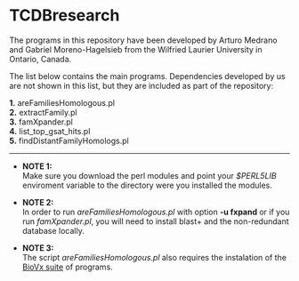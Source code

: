 # TCDBresearch

The programs in this repository have been developed by Arturo Medrano and Gabriel Moreno-Hagelsieb from the Wilfried Laurier University in Ontario, Canada.

The list below contains the main programs. Dependencies developed by us are not shown in this list, but they are included as part of the repository:


**1.** areFamiliesHomologous.pl  
**2.** extractFamily.pl  
**3.** famXpander.pl  
**4.** list_top_gsat_hits.pl  
**5.** findDistantFamilyHomologs.pl  

---

* **NOTE 1:**  
Make sure you download the perl modules and point your _$PERL5LIB_ 
enviroment variable to the directory were you installed the modules.

* **NOTE 2:**  
In order to run _areFamiliesHomologous.pl_ with option **-u fxpand** 
or if you run _famXpander.pl_, you will need to install blast+ and 
the non-redundant database locally.

* **NOTE 3:**   
The script _areFamiliesHomologous.pl_ also requires the instalation
of the [BioVx suite](https://github.com/SaierLaboratory/BioVx) of programs.

